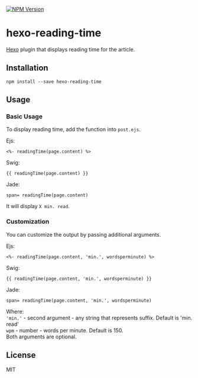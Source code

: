 [![NPM Version](https://img.shields.io/npm/v/hexo-reading-time.svg)](https://www.npmjs.com/package/hexo-reading-time)

# hexo-reading-time
[Hexo](https://hexo.io/) plugin that displays reading time for the article.

## Installation

```
npm install --save hexo-reading-time
```

## Usage
### Basic Usage

To display reading time, add the function into `post.ejs`.

Ejs:
```
<%- readingTime(page.content) %>
```
Swig:
```
{{ readingTime(page.content) }}
```
Jade:
```
span= readingTime(page.content)
```

It will display `X min. read`.

### Customization

You can customize the output by passing additional arguments.

Ejs:
```
<%- readingTime(page.content, 'min.', wordsperminute) %>
```
Swig:
```
{{ readingTime(page.content, 'min.', wordsperminute) }}
```
Jade:
```
span= readingTime(page.content, 'min.', wordsperminute)
```

Where:  
 `'min.'` - second argument - any string that represents suffix. Default is 'min. read'  
 `wpm` - number - words per minute. Default is 150.  
 Both arguments are optional.  

## License
MIT
